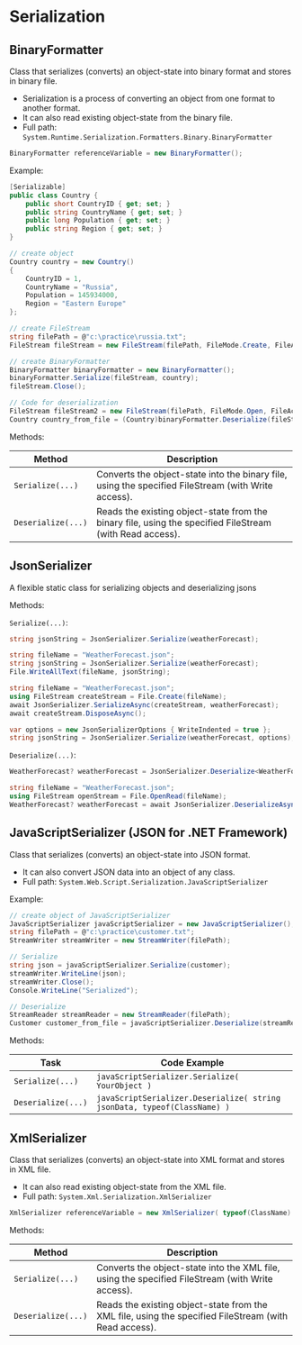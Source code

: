 # Serialization

## BinaryFormatter

Class that serializes (converts) an object-state into binary format and stores in binary file.

- Serialization is a process of converting an object from one format to another format.
- It can also read existing object-state from the binary file.
- Full path: `System.Runtime.Serialization.Formatters.Binary.BinaryFormatter`

```csharp
BinaryFormatter referenceVariable = new BinaryFormatter();
```

Example:

```csharp
[Serializable]
public class Country {
    public short CountryID { get; set; }
    public string CountryName { get; set; }
    public long Population { get; set; }
    public string Region { get; set; }
}

// create object
Country country = new Country()
{
    CountryID = 1,
    CountryName = "Russia",
    Population = 145934000,
    Region = "Eastern Europe"
};

// create FileStream
string filePath = @"c:\practice\russia.txt";
FileStream fileStream = new FileStream(filePath, FileMode.Create, FileAccess.Write);

// create BinaryFormatter
BinaryFormatter binaryFormatter = new BinaryFormatter();
binaryFormatter.Serialize(fileStream, country);
fileStream.Close();

// Code for deserialization
FileStream fileStream2 = new FileStream(filePath, FileMode.Open, FileAccess.Read);
Country country_from_file = (Country)binaryFormatter.Deserialize(fileStream2);
```

Methods:

| Method             | Description                                                                                              |
|--------------------|----------------------------------------------------------------------------------------------------------|
| `Serialize(...)`   | Converts the object-state into the binary file, using the specified FileStream (with Write access).      |
| `Deserialize(...)` | Reads the existing object-state from the binary file, using the specified FileStream (with Read access). |

## JsonSerializer

A flexible static class for serializing objects and deserializing jsons

Methods:

`Serialize(...)`:

```csharp
string jsonString = JsonSerializer.Serialize(weatherForecast);
```

```csharp
string fileName = "WeatherForecast.json";
string jsonString = JsonSerializer.Serialize(weatherForecast);
File.WriteAllText(fileName, jsonString);
```

```csharp
string fileName = "WeatherForecast.json";
using FileStream createStream = File.Create(fileName);
await JsonSerializer.SerializeAsync(createStream, weatherForecast);
await createStream.DisposeAsync();

var options = new JsonSerializerOptions { WriteIndented = true };
string jsonString = JsonSerializer.Serialize(weatherForecast, options);
```

`Deserialize(...)`:

```csharp
WeatherForecast? weatherForecast = JsonSerializer.Deserialize<WeatherForecast>(jsonString);
```

```csharp
string fileName = "WeatherForecast.json";
using FileStream openStream = File.OpenRead(fileName);
WeatherForecast? weatherForecast = await JsonSerializer.DeserializeAsync<WeatherForecast>(openStream);
```

## JavaScriptSerializer (JSON for .NET Framework)

Class that serializes (converts) an object-state into JSON format.

- It can also convert JSON data into an object of any class.
- Full path: `System.Web.Script.Serialization.JavaScriptSerializer`

Example:

```csharp
// create object of JavaScriptSerializer
JavaScriptSerializer javaScriptSerializer = new JavaScriptSerializer();
string filePath = @"c:\practice\customer.txt";
StreamWriter streamWriter = new StreamWriter(filePath);

// Serialize
string json = javaScriptSerializer.Serialize(customer);
streamWriter.WriteLine(json);
streamWriter.Close();
Console.WriteLine("Serialized");

// Deserialize
StreamReader streamReader = new StreamReader(filePath);
Customer customer_from_file = javaScriptSerializer.Deserialize(streamReader.ReadToEnd(), typeof(Customer)) as Customer;
```

Methods:

| Task               | Code Example                                                              |
|--------------------|---------------------------------------------------------------------------|
| `Serialize(...)`   | `javaScriptSerializer.Serialize( YourObject )`                            |
| `Deserialize(...)` | `javaScriptSerializer.Deserialize( string jsonData, typeof(ClassName) )`  |

## XmlSerializer

Class that serializes (converts) an object-state into XML format and stores in XML file.

- It can also read existing object-state from the XML file.
- Full path: `System.Xml.Serialization.XmlSerializer`

```csharp
XmlSerializer referenceVariable = new XmlSerializer( typeof(ClassName) );
```

Methods:

| Method             | Description                                                                                           |
|--------------------|-------------------------------------------------------------------------------------------------------|
| `Serialize(...)`   | Converts the object-state into the XML file, using the specified FileStream (with Write access).      |
| `Deserialize(...)` | Reads the existing object-state from the XML file, using the specified FileStream (with Read access). |
